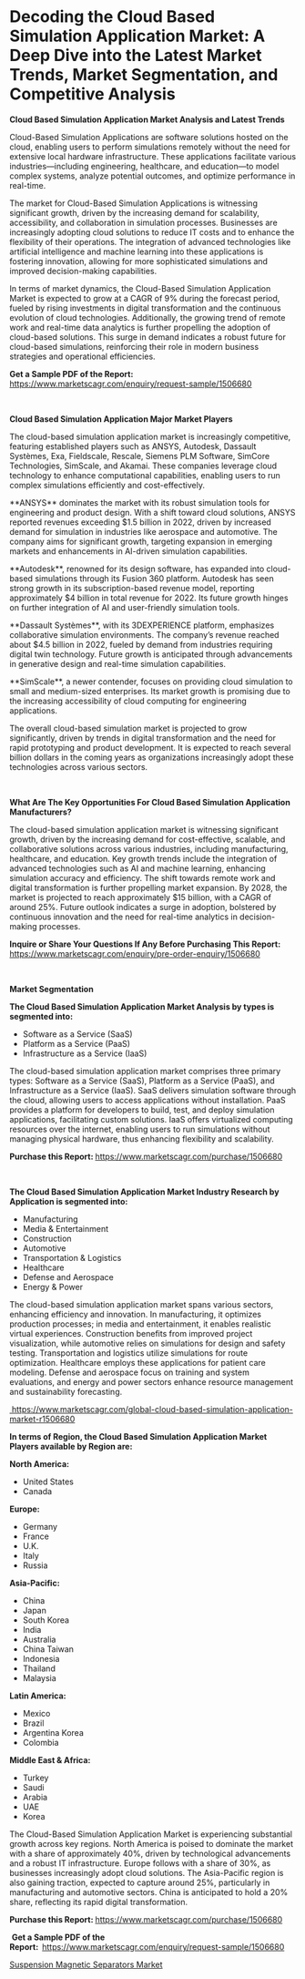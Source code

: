 <p><h1>Decoding the Cloud Based Simulation Application Market: A Deep Dive into the Latest Market Trends, Market Segmentation, and Competitive Analysis</h1></p><p><strong>Cloud Based Simulation Application Market Analysis and Latest Trends</strong></p>
<p><p>Cloud-Based Simulation Applications are software solutions hosted on the cloud, enabling users to perform simulations remotely without the need for extensive local hardware infrastructure. These applications facilitate various industries—including engineering, healthcare, and education—to model complex systems, analyze potential outcomes, and optimize performance in real-time. </p><p>The market for Cloud-Based Simulation Applications is witnessing significant growth, driven by the increasing demand for scalability, accessibility, and collaboration in simulation processes. Businesses are increasingly adopting cloud solutions to reduce IT costs and to enhance the flexibility of their operations. The integration of advanced technologies like artificial intelligence and machine learning into these applications is fostering innovation, allowing for more sophisticated simulations and improved decision-making capabilities.</p><p>In terms of market dynamics, the Cloud-Based Simulation Application Market is expected to grow at a CAGR of 9% during the forecast period, fueled by rising investments in digital transformation and the continuous evolution of cloud technologies. Additionally, the growing trend of remote work and real-time data analytics is further propelling the adoption of cloud-based solutions. This surge in demand indicates a robust future for cloud-based simulations, reinforcing their role in modern business strategies and operational efficiencies.</p></p>
<p><strong>Get a Sample PDF of the Report:&nbsp;</strong> <a href="https://www.marketscagr.com/enquiry/request-sample/1506680?utm_campaign=3019&utm_medium=2&utm_source=Github&utm_content=ia&utm_term=23032025&utm_id=cloud-based-simulation-application">https://www.marketscagr.com/enquiry/request-sample/1506680</a></p>
<p>&nbsp;</p>
<p><strong>Cloud Based Simulation Application Major Market Players</strong></p>
<p><p>The cloud-based simulation application market is increasingly competitive, featuring established players such as ANSYS, Autodesk, Dassault Systèmes, Exa, Fieldscale, Rescale, Siemens PLM Software, SimCore Technologies, SimScale, and Akamai. These companies leverage cloud technology to enhance computational capabilities, enabling users to run complex simulations efficiently and cost-effectively.</p><p>**ANSYS** dominates the market with its robust simulation tools for engineering and product design. With a shift toward cloud solutions, ANSYS reported revenues exceeding $1.5 billion in 2022, driven by increased demand for simulation in industries like aerospace and automotive. The company aims for significant growth, targeting expansion in emerging markets and enhancements in AI-driven simulation capabilities.</p><p>**Autodesk**, renowned for its design software, has expanded into cloud-based simulations through its Fusion 360 platform. Autodesk has seen strong growth in its subscription-based revenue model, reporting approximately $4 billion in total revenue for 2022. Its future growth hinges on further integration of AI and user-friendly simulation tools.</p><p>**Dassault Systèmes**, with its 3DEXPERIENCE platform, emphasizes collaborative simulation environments. The company’s revenue reached about $4.5 billion in 2022, fueled by demand from industries requiring digital twin technology. Future growth is anticipated through advancements in generative design and real-time simulation capabilities.</p><p>**SimScale**, a newer contender, focuses on providing cloud simulation to small and medium-sized enterprises. Its market growth is promising due to the increasing accessibility of cloud computing for engineering applications.</p><p>The overall cloud-based simulation market is projected to grow significantly, driven by trends in digital transformation and the need for rapid prototyping and product development. It is expected to reach several billion dollars in the coming years as organizations increasingly adopt these technologies across various sectors.</p></p>
<p>&nbsp;</p>
<p><strong>What Are The Key Opportunities For Cloud Based Simulation Application Manufacturers?</strong></p>
<p><p>The cloud-based simulation application market is witnessing significant growth, driven by the increasing demand for cost-effective, scalable, and collaborative solutions across various industries, including manufacturing, healthcare, and education. Key growth trends include the integration of advanced technologies such as AI and machine learning, enhancing simulation accuracy and efficiency. The shift towards remote work and digital transformation is further propelling market expansion. By 2028, the market is projected to reach approximately $15 billion, with a CAGR of around 25%. Future outlook indicates a surge in adoption, bolstered by continuous innovation and the need for real-time analytics in decision-making processes.</p></p>
<p><strong>Inquire or Share Your Questions If Any Before Purchasing This Report:</strong> <a href="https://www.marketscagr.com/enquiry/pre-order-enquiry/1506680?utm_campaign=3019&utm_medium=2&utm_source=Github&utm_content=ia&utm_term=23032025&utm_id=cloud-based-simulation-application">https://www.marketscagr.com/enquiry/pre-order-enquiry/1506680</a></p>
<p>&nbsp;</p>
<p><strong>Market Segmentation</strong></p>
<p><strong>The Cloud Based Simulation Application Market Analysis by types is segmented into:</strong></p>
<p><ul><li>Software as a Service (SaaS)</li><li>Platform as a Service (PaaS)</li><li>Infrastructure as a Service (IaaS)</li></ul></p>
<p><p>The cloud-based simulation application market comprises three primary types: Software as a Service (SaaS), Platform as a Service (PaaS), and Infrastructure as a Service (IaaS). SaaS delivers simulation software through the cloud, allowing users to access applications without installation. PaaS provides a platform for developers to build, test, and deploy simulation applications, facilitating custom solutions. IaaS offers virtualized computing resources over the internet, enabling users to run simulations without managing physical hardware, thus enhancing flexibility and scalability.</p></p>
<p><strong>Purchase this Report:&nbsp;</strong><a href="https://www.marketscagr.com/purchase/1506680?utm_campaign=3019&utm_medium=2&utm_source=Github&utm_content=ia&utm_term=23032025&utm_id=cloud-based-simulation-application">https://www.marketscagr.com/purchase/1506680</a></p>
<p>&nbsp;</p>
<p><strong>The Cloud Based Simulation Application Market Industry Research by Application is segmented into:</strong></p>
<p><ul><li>Manufacturing</li><li>Media & Entertainment</li><li>Construction</li><li>Automotive</li><li>Transportation & Logistics</li><li>Healthcare</li><li>Defense and Aerospace</li><li>Energy & Power</li></ul></p>
<p><p>The cloud-based simulation application market spans various sectors, enhancing efficiency and innovation. In manufacturing, it optimizes production processes; in media and entertainment, it enables realistic virtual experiences. Construction benefits from improved project visualization, while automotive relies on simulations for design and safety testing. Transportation and logistics utilize simulations for route optimization. Healthcare employs these applications for patient care modeling. Defense and aerospace focus on training and system evaluations, and energy and power sectors enhance resource management and sustainability forecasting.</p></p>
<p><a href="https://www.marketscagr.com/global-cloud-based-simulation-application-market-r1506680?utm_campaign=3019&utm_medium=2&utm_source=Github&utm_content=ia&utm_term=23032025&utm_id=cloud-based-simulation-application">&nbsp;https://www.marketscagr.com/global-cloud-based-simulation-application-market-r1506680</a></p>
<p><strong>In terms of Region, the Cloud Based Simulation Application Market Players available by Region are:</strong></p>
<p>
    <p> <strong> North America: </strong>
        <ul>
            <li>United States</li>
            <li>Canada</li>
        </ul>
        </p> 
    <p> <strong> Europe: </strong>
        <ul>
            <li>Germany</li>
            <li>France</li>
            <li>U.K.</li>
            <li>Italy</li>
            <li>Russia</li>
        </ul>
        </p> 
    <p> <strong> Asia-Pacific: </strong>
        <ul>
            <li>China</li>
            <li>Japan</li>
            <li>South Korea</li>
            <li>India</li>
            <li>Australia</li>
            <li>China Taiwan</li>
            <li>Indonesia</li>
            <li>Thailand</li>
            <li>Malaysia</li>
        </ul>
        </p> 
    <p> <strong> Latin America: </strong>
        <ul>
            <li>Mexico</li>
            <li>Brazil</li>
            <li>Argentina Korea</li>
            <li>Colombia</li>
        </ul>
        </p> 
    <p> <strong> Middle East & Africa: </strong>
        <ul>
            <li>Turkey</li>
            <li>Saudi</li>
            <li>Arabia</li>
            <li>UAE</li>
            <li>Korea</li>
        </ul>
    </p>
    </p>
<p><p>The Cloud-Based Simulation Application Market is experiencing substantial growth across key regions. North America is poised to dominate the market with a share of approximately 40%, driven by technological advancements and a robust IT infrastructure. Europe follows with a share of 30%, as businesses increasingly adopt cloud solutions. The Asia-Pacific region is also gaining traction, expected to capture around 25%, particularly in manufacturing and automotive sectors. China is anticipated to hold a 20% share, reflecting its rapid digital transformation.</p></p>
<p><strong>Purchase this Report: </strong><a href="https://www.marketscagr.com/purchase/1506680?utm_campaign=3019&utm_medium=2&utm_source=Github&utm_content=ia&utm_term=23032025&utm_id=cloud-based-simulation-application">https://www.marketscagr.com/purchase/1506680</a></p>
<p>&nbsp;<strong>Get a Sample PDF of the Report:&nbsp;&nbsp;</strong><a href="https://www.marketscagr.com/enquiry/request-sample/1506680?utm_campaign=3019&utm_medium=2&utm_source=Github&utm_content=ia&utm_term=23032025&utm_id=cloud-based-simulation-application">https://www.marketscagr.com/enquiry/request-sample/1506680</a></p>
<p><strong></strong></p>
<p><p><a href="https://github.com/akermigarib/Market-Research-Report-List-1/blob/main/suspension-magnetic-separators-market.md?utm_campaign=3019&utm_medium=2&utm_source=Github&utm_content=ia&utm_term=23032025&utm_id=cloud-based-simulation-application">Suspension Magnetic Separators Market</a></p></p>